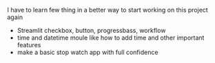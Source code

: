 I have to learn few thing in a better way to start working on this project again
- Streamlit checkbox, button, progressbass, workflow
- time and datetime moule like how to add time and other important features
- make a basic stop watch app with full confidence